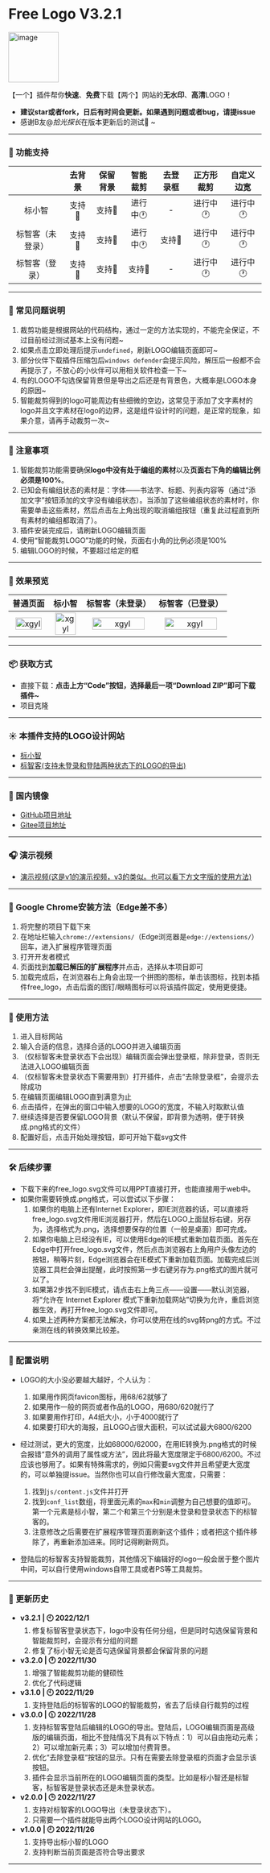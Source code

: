 # Free Logo V3.2.1

<img src="https://github.com/quarkape/Free_Logo/blob/main/img/free_logo.png" alt="image" style="width:100px" />

【一个】插件帮你**快速**、**免费**下载【两个】网站的**无水印**、**高清**LOGO！

- **建议star或者fork，日后有时间会更新。如果遇到问题或者bug，请提issue**
- 感谢B友@*拾光探长*在版本更新后的测试:handshake: ~

---

### :game_die: 功能支持

|                  |  去背景   | 保留背景  |    智能裁剪    | 去登录框  |   正方形裁剪   |   自定义边宽   |
| :--------------: | :-------: | :-------: | :------------: | :-------: | :------------: | :------------: |
|      标小智      | 支持:100: | 支持:100: | 进行中:clock1: |     -     | 进行中:clock1: | 进行中:clock1: |
| 标智客（未登录） | 支持:100: | 支持:100: | 进行中:clock1: | 支持:100: | 进行中:clock1: | 进行中:clock1: |
|  标智客（登录）  | 支持:100: | 支持:100: |   支持:100:    |     -     | 进行中:clock1: | 进行中:clock1: |

---

### :new_moon_with_face: 常见问题说明

1. 裁剪功能是根据网站的代码结构，通过一定的方法实现的，不能完全保证，不过目前经过测试基本上没有问题~
2. 如果点击立即处理后提示`undefined`，刷新LOGO编辑页面即可~
3. 部分伙伴下载插件压缩包后`windows defender`会提示风险，解压后一般都不会再提示了，不放心的小伙伴可以用相关软件检查一下~
4. 有的LOGO不勾选保留背景但是导出之后还是有背景色，大概率是LOGO本身的原因~
5. 智能裁剪得到的logo可能周边有些细微的空边，这常见于添加了文字素材的logo并且文字素材在logo的边界，这是组件设计时的问题，是正常的现象，如果介意，请再手动裁剪一次~

---

### :maple_leaf: 注意事项

1. 智能裁剪功能需要确保**logo中没有处于编组的素材**以及**页面右下角的编辑比例必须是100%**。
2. 已知会有编组状态的素材是：字体——书法字、标题、列表内容等（通过“添加文字”按钮添加的文字没有编组状态）。当添加了这些编组状态的素材时，你需要单击这些素材，然后点击左上角出现的取消编组按钮（重复此过程直到所有素材的编组都取消了）。
3. 插件安装完成后，请刷新LOGO编辑页面
4. 使用“智能裁剪LOGO”功能的时候，页面右小角的比例必须是100%
5. 编辑LOGO的时候，不要超过给定的框

---

### :violin: 效果预览

|                           普通页面                           |                            标小智                            |                       标智客（未登录）                       |                       标智客（已登录）                       |
| :----------------------------------------------------------: | :----------------------------------------------------------: | :----------------------------------------------------------: | :----------------------------------------------------------: |
| <img src="https://raw.githubusercontent.com/quarkape/free_logo/main/img/s0.png" alt="xgyl" style="width:90%" /> | <img src="https://raw.githubusercontent.com/quarkape/free_logo/main/img/s1.png" alt="xgyl" style="width:90%" /> | <img src="https://raw.githubusercontent.com/quarkape/free_logo/main/img/s2.png" alt="xgyl" style="width:90%" /> | <img src="https://raw.githubusercontent.com/quarkape/free_logo/main/img/ss.png" alt="xgyl" style="width:90%" /> |



---

### :package: 获取方式

- 直接下载：**点击上方“Code”按钮，选择最后一项“Download ZIP”即可下载插件~**
- 项目克隆

---

### :sunny: 本插件支持的LOGO设计网站

- [标小智](https://www.logosc.cn/)
- [标智客(支持未登录和登陆两种状态下的LOGO的导出)](https://www.logomaker.com.cn/)

---

### :leaves: 国内镜像

- [GitHub项目地址](https://github.com/quarkape/free_logo)
- [Gitee项目地址](https://gitee.com/quarkape/free_logo)

---

### :headphones: 演示视频

- [演示视频(这是v1的演示视频，v3的类似。也可以看下方文字版的使用方法)](https://www.bilibili.com/video/BV1t84y1r71B?share_source=copy_web)

---

### :jack_o_lantern: Google Chrome安装方法（Edge差不多）

1. 将完整的项目下载下来
2. 在地址栏输入`chrome://extensions/`（Edge浏览器是`edge://extensions/`）回车，进入扩展程序管理页面
3. 打开开发者模式
4. 页面找到**加载已解压的扩展程序**并点击，选择从本项目即可
5. 加载完成后，在浏览器右上角会出现一个拼图的图标，单击该图标，找到本插件free_logo，点击后面的图钉/眼睛图标可以将该插件固定，使用更便捷。

---

### :badminton: 使用方法

1. 进入目标网站
2. 输入合适的信息，选择合适的LOGO并进入编辑页面
3. （仅标智客未登录状态下会出现）编辑页面会弹出登录框，除非登录，否则无法进入LOGO编辑页面
4. （仅标智客未登录状态下需要用到）打开插件，点击“去除登录框”，会提示去除成功
5. 在编辑页面编辑LOGO直到满意为止
6. 点击插件，在弹出的窗口中输入想要的LOGO的宽度，不输入时取默认值
7. 继续选择是否要保留LOGO背景（默认不保留，即背景为透明，便于转换成.png格式的文件）
8. 配置好后，点击开始处理按钮，即可开始下载svg文件

---

### :hammer_and_wrench: 后续步骤

- 下载下来的free_logo.svg文件可以用PPT直接打开，也能直接用于web中。
- 如果你需要转换成.png格式，可以尝试以下步骤：
  1. 如果你的电脑上还有Internet Explorer，即IE浏览器的话，可以直接将free_logo.svg文件用IE浏览器打开，然后在LOGO上面鼠标右键，另存为，选择格式为.png，选择想要保存的位置（一般是桌面）即可完成。
  2. 如果你电脑上已经没有IE，可以使用Edge的IE模式重新加载页面。首先在Edge中打开free_logo.svg文件，然后点击浏览器右上角用户头像左边的按钮，稍等片刻，Edge浏览器会在IE模式下重新加载页面。加载完成后浏览器工具栏会弹出提醒，此时按照第一步右键另存为.png格式的图片就可以了。
  3. 如果第2步找不到IE模式，请点击右上角三点——设置——默认浏览器，将“允许在 Internet Explorer 模式下重新加载网站”切换为允许，重启浏览器生效，再打开free_logo.svg文件即可。
  4. 如果上述两种方案都无法解决，你可以使用在线的svg转png的方式。不过亲测在线的转换效果比较差。

---

### :palm_tree: 配置说明

- LOGO的大小没必要越大越好，个人认为：
  1. 如果用作网页favicon图标，用68/62就够了
  2. 如果用作一般的网页或者作品的LOGO，用680/620就行了
  3. 如果要用作打印，A4纸大小，小于4000就行了
  4. 如果要打印大的海报，且LOGO占很大面积，可以试试最大6800/6200
- 经过测试，更大的宽度，比如68000/62000，在用IE转换为.png格式的时候会报错“意外的调用了属性或方法”，因此将最大宽度限定于6800/6200。不过应该也够用了。如果有特殊需求的，例如只需要svg文件并且希望更大宽度的，可以单独提issue。当然你也可以自行修改最大宽度，只需要：

  1. 找到`js/content.js`文件并打开
  2. 找到`conf_list`数组，将里面元素的`max`和`min`调整为自己想要的值即可。第一个元素是标小智，第二个和第三个分别是未登录和登录状态下的标智客的。
  3. 注意修改之后需要在扩展程序管理页面刷新这个插件；或者把这个插件移除了，再重新添加进来。同时记得刷新网页。
- 登陆后的标智客支持智能裁剪，其他情况下编辑好的logo一般会居于整个图片中间，可以自行使用windows自带工具或者PS等工具裁剪。

---

### :nail_care: 更新历史

- **v3.2.1 | :clock10: 2022/12/1**
  1. 修复标智客登录状态下，logo中没有任何分组，但是同时勾选保留背景和智能裁剪时，会提示有分组的问题
  2. 修复了标小智无论是否勾选保留背景都会保留背景的问题
- **v3.2.0 | :clock1: 2022/11/30**
  1. 增强了智能裁剪功能的健硕性
  2. 优化了代码逻辑
- **v3.1.0 | :clock10: 2022/11/29**
  1. 支持登陆后的标智客的LOGO的智能裁剪，省去了后续自行裁剪的过程
- **v3.0.0 | :clock1130: 2022/11/28**
  1. 支持标智客登陆后编辑的LOGO的导出。登陆后，LOGO编辑页面是高级版的编辑页面，相比不登陆情况下具有以下特点：1）可以自由拖动元素；2）可以增加新元素；3）可以增加付费背景。
  2. 优化“去除登录框“按钮的显示。只有在需要去除登录框的页面才会显示该按钮。
  3. 插件会显示当前所在的LOGO编辑页面的类型。比如是标小智还是标智客，标智客是登录状态还是未登录状态。
- **v2.0.0 | :clock3: 2022/11/27**
  1. 支持对标智客的LOGO导出（未登录状态下）。
  2. 只需要一个插件就能导出两个LOGO设计网站的LOGO。
- **v1.0.0 | :clock9: 2022/11/26**
  1. 支持导出标小智的LOGO
  2. 支持判断当前页面是否符合导出要求

---